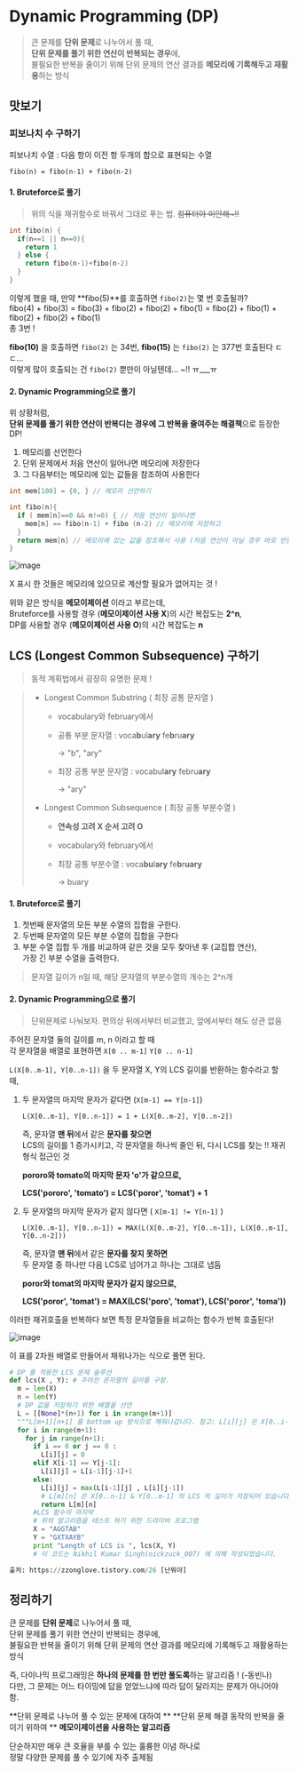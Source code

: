 # Dynamic Programming (DP)

> 큰 문제를 **단위 문제**로 나누어서 풀 때,  
> **단위 문제를 풀기 위한 연산이 반복되는 경우**에,  
> 불필요한 반복을 줄이기 위해 단위 문제의 연산 결과를 **메모리에 기록해두고 재활용**하는 방식

## 맛보기

### 피보나치 수 구하기

피보나치 수열 : 다음 항이 이전 항 두개의 합으로 표현되는 수열  

```
fibo(n) = fibo(n-1) + fibo(n-2)
```

#### 1. Bruteforce로 풀기

> 위의 식을 재귀함수로 바꿔서 그대로 푸는 법. ~~컴퓨터야 미안해~!!~~

```c++
int fibo(n) {
  if(n==1 || n==0){
    return 1
  } else {
    return fibo(n-1)+fibo(n-2)
  }
}
```

이렇게 했을 때, 만약 **fibo(5)**를 호출하면 `fibo(2)`는 몇 번 호출될까?  
fibo(4) + fibo(3) = fibo(3) + fibo(2) + fibo(2) + fibo(1) = fibo(2) + fibo(1) + fibo(2) + fibo(2) + fibo(1)   
총 3번 !

**fibo(10)** 을 호출하면 `fibo(2)` 는 34번, **fibo(15)** 는 `fibo(2)` 는 377번 호출된다 ㄷㄷ...  
이렇게 많이 호출되는 건 `fibo(2)` 뿐만이 아닐텐데... ~!! ㅠ___ㅠ

#### 2. Dynamic Programming으로 풀기

위 상황처럼,  
**단위 문제를 풀기 위한 연산이 반복디는 경우에 그 반복을 줄여주는 해결책**으로 등장한 DP! 





1. 메모리를 선언한다
2. 단위 문제에서 처음 연산이 일어나면 메모리에 저장한다
3. 그 다음부터는 메모리에 있는 값들을 참조하여 사용한다

```c++
int mem[100] = {0, } // 메모리 선언하기

int fibo(n){
  if ( mem[n]==0 && n!=0) { // 처음 연산이 일어나면
    mem[n] == fibo(n-1) + fibo (n-2) // 메모리에 저장하고
  }
  return mem[n] // 메모리에 있는 값을 참조해서 사용 (처음 연산이 아닐 경우 바로 반환)
}
```

![image](https://user-images.githubusercontent.com/28949235/120914163-1f47ce80-c6d7-11eb-90b3-129c54aa6eab.png)

X 표시 한 것들은 메모리에 있으므로 계산할 필요가 없어지는 것 !

위와 같은 방식을 **메모이제이션** 이라고 부르는데,  
Bruteforce를 사용할 경우 (**메모이제이션 사용 X**)의 시간 복잡도는 **2^n**,  
DP를 사용할 경우 (**메모이제이션 사용 O**)의 시간 복잡도는 **n**

## LCS (Longest Common Subsequence) 구하기

> 동적 계획법에서 굉장히 유명한 문제 !

> * Longest Common Substring ( 최장 공통 문자열 )
>
>   * vocabulary와 february에서
>
>   * 공통 부분 문자열 : voca**b**ul**ary** fe**b**ru**ary**
>
>     -> "b", "ary"
>
>   * 최장 공통 부분 문자열 : vocabul**ary** febru**ary**
>
>     -> "ary"
>
> * Longest Common Subsequence ( 최장 공통 부분수열 )
>
>   * **연속성 고려 X 순서 고려 O**
>
>   * vocabulary와 february에서
>
>   * 최장 공통 부분수열 : voca**bu**l**ary** fe**b**r**uary**
>
>     -> buary

#### 1. Bruteforce로 풀기

1. 첫번째 문자열의 모든 부분 수열의 집합을 구한다.
2. 두번째 문자열의 모든 부분 수열의 집합을 구한다
3. 부분 수열 집합 두 개를 비교하여 같은 것을 모두 찾아낸 후 (교집합 연산),  
   가장 긴 부분 수열을 출력한다.

> 문자열 길이가 n일 때, 해당 문자열의 부분수열의 개수는 2^n개

#### 2. Dynamic Programming으로 풀기

> 단위문제로 나눠보자. 편의상 뒤에서부터 비교했고, 앞에서부터 해도 상관 없음

주어진 문자열 둘의 길이를 m, n 이라고 할 때  
각 문자열을 배열로 표현하면 `X[0 .. m-1]` `Y[0 .. n-1]`

`L(X[0..m-1], Y[0..n-1])` 을 두 문자열 X, Y의 LCS 길이를 반환하는 함수라고 할 때,



1. 두 문자열의 마지막 문자가 같다면 (`X[m-1] == Y[n-1]`)

   `L(X[0..m-1], Y[0..n-1]) = 1 + L(X[0..m-2], Y[0..n-2])`

   즉, 문자열 **맨 뒤**에서 같은 **문자를 찾으면**  
   LCS의 길이를 1 증가시키고, 각 문자열을 하나씩 줄인 뒤, 다시 LCS를 찾는 !! 재귀형식 접근인 것

   **pororo와 tomato의 마지막 문자 'o'가 같으므로,**

   **LCS('pororo', 'tomato') = LCS('poror', 'tomat') + 1** 



2. 두 문자열의 마지막 문자가 같지 않다면 ( `X[m-1] != Y[n-1]` )

   `L(X[0..m-1], Y[0..n-1]) = MAX(L(X[0..m-2], Y[0..n-1]), L(X[0..m-1], Y[0..n-2]))`

   즉, 문자열 **맨 뒤**에서 같은 **문자를 찾지 못하면**  
   두 문자열 중 하나만 다음 LCS로 넘어가고 하나는 그대로 냅둠

   **poror와 tomat의 마지막 문자가 같지 않으므로,**

   **LCS('poror', 'tomat') = MAX(LCS('poro', 'tomat'), LCS('poror', 'toma'))**



이러한 재귀호출을 반복하다 보면 특정 문자열들을 비교하는 함수가 반복 호출된다!

![image](https://user-images.githubusercontent.com/28949235/120916912-6938b080-c6e7-11eb-9be1-4d3d5ef3c3aa.png)

이 표를 2차원 배열로 만들어서 채워나가는 식으로 풀면 된다.

```python
# DP 를 적용한 LCS 문제 솔루션 
def lcs(X , Y): # 주어진 문자열의 길이를 구함. 
  m = len(X) 
  n = len(Y) 
  # DP 값을 저장하기 위한 배열을 선언 
  L = [[None]*(n+1) for i in xrange(m+1)] 
  """L[m+1][n+1] 를 bottom up 방식으로 채워나갑니다. 참고: L[i][j] 은 X[0..i-1] 와 Y[0..j-1] 의 LCS 길이를 가지고 있습니다.""" 
  for i in range(m+1): 
    for j in range(n+1): 
      if i == 0 or j == 0 : 
        L[i][j] = 0 
      elif X[i-1] == Y[j-1]: 
        L[i][j] = L[i-1][j-1]+1 
      else: 
        L[i][j] = max(L[i-1][j] , L[i][j-1]) 
        # L[m][n] 은 X[0..n-1] & Y[0..m-1] 의 LCS 의 길이가 저장되어 있습니다. 
        return L[m][n] 
      #LCS 함수의 마지막 
      # 위의 알고리즘을 테스트 하기 위한 드라이버 프로그램 
      X = "AGGTAB" 
      Y = "GXTXAYB" 
      print "Length of LCS is ", lcs(X, Y) 
      # 이 코드는 Nikhil Kumar Singh(nickzuck_007) 에 의해 작성되었습니다.

출처: https://zzonglove.tistory.com/26 [난뭐야]
```



## 정리하기

큰 문제를 **단위 문제**로 나누어서 풀 때,  
단위 문제를 풀기 위한 연산이 반복되는 경우에,  
불필요한 반복을 줄이기 위해 단위 문제의 연산 결과를 메모리에 기록해두고 재활용하는 방식



즉, 다이나믹 프로그래밍은 **하나의 문제를 한 번만 풀도록**하는 알고리즘 ! (-동빈나)  
다만, 그 문제는 어느 타이밍에 답을 얻었느냐에 따라 답이 달라지는 문제가 아니어야 함.



**단위 문제로 나누어 풀 수 있는 문제에 대하여  **
**단위 문제 해결 동작의 반복을 줄이기 위하여  **
**메모이제이션을 사용하는 알고리즘**



단순하지만 매우 큰 호율을 부를 수 있는 훌륭한 이념 하나로  
정말 다양한 문제를 풀 수 있기에 자주 출제됨

